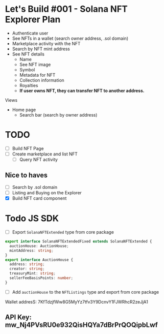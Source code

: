 # Let's Build #001 - Solana NFT Explorer Plan


- Authenticate user
- See NFTs in a wallet (search owner address, .sol domain)
- Marketplace activity with the NFT
- Search by NFT mint address
- See NFT details
  - Name
  - See NFT image
  - Symbol
  - Metadata for NFT
  - Collection information
  - Royalties
  - **If user owns NFT, they can transfer NFT to another address.**


Views
- Home page
  - Search bar (search by owner address)

# TODO
- [ ] Build NFT Page
- [ ] Create marketplace and list NFT
  - [ ] Query NFT activity

## Nice to haves
- [ ] Search by .sol domain
- [ ] Listing and Buying on the Explorer
- [x] Build NFT card component

# Todo JS SDK
- [ ] Export `SolanaNFTExtended` type from core package
```ts
export interface SolanaNFTExtendedFixed extends SolanaNFTExtended {
  auctionHouse: AuctionHouse;
  mintAddress: string;
}
export interface AuctionHouse {
  address: string;
  creator: string;
  treasuryMint: string;
  sellerFeeBasisPoints: number;
}
```
- [ ] Add `auctionHouse` to the `NFTListings` type and export from core package

Wallet addresS: 7KfTdzjfWw8G5MyYz7tfv3Y9DcnvY1FJWRhcR2zeJjA1
## API Key: mw_Nj4PVsRU0e932QisHQYa7dBrPrQOQipbLwf